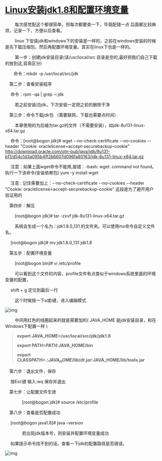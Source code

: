 # [Linux安装jdk1.8和配置环境变量](https://www.cnblogs.com/zs-notes/p/8535275.html)

　　 每次感觉配这个都很简单，但每次都要查一下，毕竟配错一点 后面都比较麻烦，记录一下，方便以后查看。

　 　linux 下安装jdk和windows下的安装是一样的，之前在windows安装的时候是先下载压缩包，然后再配置环境变量。其实在linux下也是一样的。

　　 第一步：创建jdk安装目录(该/usr/local/src 目录是空的,最好把我们自己下载的放到这,容易区分)

   　　命令：mkdir -p /usr/local/src/jdk

 　第二步：查看安装程序

  　  命令：rpm -qa | grep -i jdk

  　　  若之前安装过jdk，下次安装一定把之前的删除干净

 　第三步：命令下载jdk包 （需要联网，下载也需要点时间）

 　　  本章使用的为后缀为tar.gz的文件（不需要安装），如jdk-8u131-linux-x64.tar.gz

  　  命令：[root@bogon jdk]# wget --no-check-certificate --no-cookies --header "Cookie: oraclelicense=accept-securebackup-cookie"  http://download.oracle.com/otn-pub/java/jdk/8u131-b11/d54c1d3a095b4ff2b6607d096fa80163/jdk-8u131-linux-x64.tar.gz

  　 注意：如果上面wget命令不能用,报错：-bash: wget: command not found。执行一下该命令(安装依赖包) yum -y install wget

  　 注意 : 记住需要加上：--no-check-certificate --no-cookies --header "Cookie: oraclelicense=accept-securebackup-cookie"   这段是为了避开用户验证用的

 　第四步：解压

 　　  [root@bogon jdk]# tar -zxvf jdk-8u131-linux-x64.tar.gz

 　　  系统会生成一个名为：jdk1.8.0_131 的文件夹。可以使用mv命令自定义文件名。

 　   [root@bogon jdk]# mv jdk1.8.0_131 jdk1.8

 　第五步：配置环境变量

  　　 [root@bogon bin]# vi /etc/profile

  　　 可以看到这个文件的内容，profile文件有点类似于windows系统里面的环境变量的配置，

   　 shift + g 定位到最后一行

  　　 这个时候按一下a或i键，进入编辑模式

![img](../1328409-20180309175813890-476918162.png)

  　　 中间用红色的线圈起来的就是需要加的( JAVA_HOME 是jdk安装目录，和在Windows下配置一样 )

> **export JAVA_HOME=/usr/local/src/jdk/jdk1.8**
>
> **export PATH=$PATH:$JAVA_HOME/bin**
>
> **export CLASSPATH=.:$JAVA_HOME/lib/dt.jar:$JAVA_HOME/lib/tools.jar**

 　第六步：退出文件，保存

   　 按Esc键  输入:wq  保存并退出

 　第七步：让配置文件生效

　　　　[root@bogon jdk]# source /etc/profile

 　第八步：查看是否配置成功

   　  [root@bogon java1.8]# java -version   

　　　　若出现jdk版本号，则安装并配置环境变量成功

​    　如果提示命令找不到的话，查看一下jdk的配置路径是否错误。

![img](../1328409-20180309180852815-936433149.png)

 